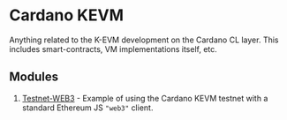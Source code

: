 # Cardano KEVM

Anything related to the K-EVM development on the Cardano CL layer.
This includes smart-contracts, VM implementations itself, etc.

## Modules
1. [Testnet-WEB3](./testnet-web3/) - Example of using the Cardano KEVM testnet
with a standard Ethereum JS `"web3"` client.
